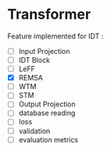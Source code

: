 # Transformer

Feature implemented for IDT :

- [ ] Input Projection
- [ ] IDT Block
- [ ] LeFF
- [x] REMSA
- [ ] WTM
- [ ] STM
- [ ] Output Projection
- [ ] database reading
- [ ] loss
- [ ] validation
- [ ] evaluation metrics